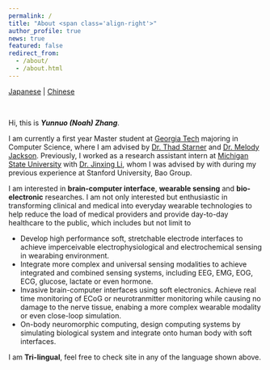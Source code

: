 ```yaml
---
permalink: /
title: "About <span class='align-right'>"
author_profile: true
news: true
featured: false
redirect_from: 
  - /about/
  - /about.html
---
```


<span class='align-right'>[Japanese](about_jp) | [Chinese](about_cn)

&nbsp;
&nbsp;

Hi, this is ***Yunnuo (Noah) Zhang***.

I am currently a first year Master student at [Georgia Tech](https://www.gatech.edu) majoring in Computer Science, where I am advised by [Dr. Thad Starner](https://www.cc.gatech.edu/home/thad/index.htm) and [Dr. Melody Jackson](https://faculty.cc.gatech.edu/~melody/). Previously, I worked as a research assistant intern at [Michigan State University](https://www.msu.edu) with [Dr. Jinxing Li](https://www.labli.net), whom I was advised by with during my previous experience at Stanford University, Bao Group.

I am interested in **brain-computer interface**, **wearable sensing** and **bio-electronic** researches. I am not only interested but enthusiastic in transforming clinical and medical into everyday wearable technologies to help reduce the load of medical providers and provide day-to-day healthcare to the public, which includes but not limit to
<ul style="font-size: 14px;">
  <li>Develop high performance soft, stretchable electrode interfaces to achieve imperceivable electrophysiological and electrochemical sensing in wearabing environment.</li>
  <li>Integrate more complex and universal sensing modalities to achieve integrated and combined sensing systems, including EEG, EMG, EOG, ECG, glucose, lactate or even hormone.</li>
  <li>Invasive brain-computer interfaces using soft electronics. Achieve real time monitoring of ECoG or neurotranmitter monitoring while causing no damage to the nerve tissue, enabing a more complex wearable modality or even close-loop simulation.</li>
  <li>On-body neuromorphic computing, design computing systems by simulating biological system and integrate onto human body with soft interfaces.</li>
</ul>

I am **Tri-lingual**, feel free to check site in any of the language shown above.

&nbsp;
&nbsp;

